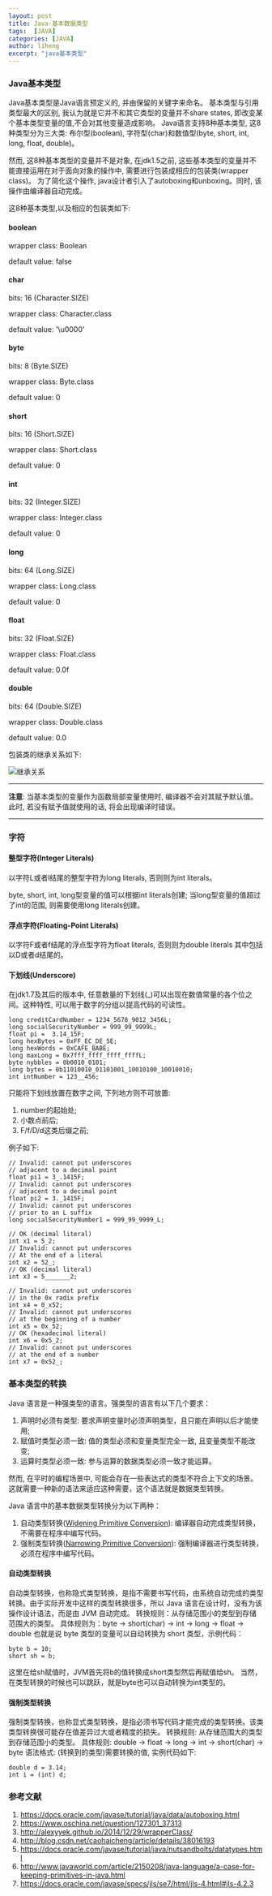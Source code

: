 ```yaml
---
layout: post
title: Java-基本数据类型
tags:  [JAVA]
categories: [JAVA]
author: liheng
excerpt: "java基本类型"
---
```

### Java基本类型

Java基本类型是Java语言预定义的, 并由保留的关键字来命名。
基本类型与引用类型最大的区别, 我认为就是它并不和其它类型的变量并不share states, 即改变某个基本类型变量的值,不会对其他变量造成影响。
Java语言支持8种基本类型, 这8种类型分为三大类: 布尔型(boolean), 字符型(char)和数值型(byte, short, int, long, float, double)。

然而, 这8种基本类型的变量并不是对象, 在jdk1.5之前, 这些基本类型的变量并不能直接运用在对于面向对象的操作中, 需要进行包装成相应的包装类(wrapper class)。
为了简化这个操作, java设计者引入了autoboxing和unboxing。同时, 该操作由编译器自动完成。

这8种基本类型,以及相应的包装类如下:

#### boolean
wrapper class: Boolean

default value: false

#### char
bits: 16 (Character.SIZE)

wrapper class: Character.class

default value: '\u0000'

#### byte
bits: 8 (Byte.SIZE)

wrapper class: Byte.class

default value: 0

#### short
bits: 16 (Short.SIZE)

wrapper class: Short.class

default value: 0

#### int
bits: 32 (Integer.SIZE)

wrapper class: Integer.class

default value: 0

#### long
bits: 64 (Long.SIZE)

wrapper class: Long.class

default value: 0

#### float
bits: 32 (Float.SIZE)

wrapper class: Float.class

default value: 0.0f

#### double
bits: 64 (Double.SIZE)

wrapper class: Double.class

default value: 0.0

包装类的继承关系如下:

![继承关系](/images/java/primitive_types.png)


***

**注意**: 当基本类型的变量作为函数局部变量使用时, 编译器不会对其赋予默认值。此时, 若没有赋予值就使用的话, 将会出现编译时错误。

***

### 字符

#### 整型字符(Integer Literals)

以字符L或者l结尾的整型字符为long literals, 否则则为int literals。

byte, short, int, long型变量的值可以根据int literals创建; 当long型变量的值超过了int的范围, 则需要使用long literals创建。

#### 浮点字符(Floating-Point Literals)

以字符F或者f结尾的浮点型字符为float literals, 否则则为double literals 其中包括以D或者d结尾的。

#### 下划线(Underscore)
在jdk1.7及其后的版本中, 任意数量的下划线(_)可以出现在数值常量的各个位之间。这种特性, 可以用于数字的分组以提高代码的可读性。

```
long creditCardNumber = 1234_5678_9012_3456L;
long socialSecurityNumber = 999_99_9999L;
float pi =  3.14_15F;
long hexBytes = 0xFF_EC_DE_5E;
long hexWords = 0xCAFE_BABE;
long maxLong = 0x7fff_ffff_ffff_ffffL;
byte nybbles = 0b0010_0101;
long bytes = 0b11010010_01101001_10010100_10010010;
int intNumber = 123__456;
```

只能将下划线放置在数字之间, 下列地方则不可放置:

1. number的起始处;
2. 小数点前后;
3. F/f/D/d这类后缀之前;

例子如下:

```
// Invalid: cannot put underscores
// adjacent to a decimal point
float pi1 = 3_.1415F;
// Invalid: cannot put underscores 
// adjacent to a decimal point
float pi2 = 3._1415F;
// Invalid: cannot put underscores 
// prior to an L suffix
long socialSecurityNumber1 = 999_99_9999_L;

// OK (decimal literal)
int x1 = 5_2;
// Invalid: cannot put underscores
// At the end of a literal
int x2 = 52_;
// OK (decimal literal)
int x3 = 5_______2;

// Invalid: cannot put underscores
// in the 0x radix prefix
int x4 = 0_x52;
// Invalid: cannot put underscores
// at the beginning of a number
int x5 = 0x_52;
// OK (hexadecimal literal)
int x6 = 0x5_2; 
// Invalid: cannot put underscores
// at the end of a number
int x7 = 0x52_;
```

### 基本类型的转换

Java 语言是一种强类型的语言。强类型的语言有以下几个要求：

1. 声明时必须有类型: 要求声明变量时必须声明类型，且只能在声明以后才能使用;
2. 赋值时类型必须一致: 值的类型必须和变量类型完全一致, 且变量类型不能改变;
3. 运算时类型必须一致: 参与运算的数据类型必须一致才能运算。

然而, 在平时的编程场景中, 可能会存在一些表达式的类型不符合上下文的场景。
这就需要一种新的语法来适应这种需要，这个语法就是数据类型转换。

Java 语言中的基本数据类型转换分为以下两种：

1. 自动类型转换([Widening Primitive Conversion][Widening_Primitive_Conversion]): 编译器自动完成类型转换，不需要在程序中编写代码。
2. 强制类型转换([Narrowing Primitive Conversion][Narrowing_Primitive_Conversion]): 强制编译器进行类型转换，必须在程序中编写代码。

#### 自动类型转换

自动类型转换，也称隐式类型转换，是指不需要书写代码，由系统自动完成的类型转换。由于实际开发中这样的类型转换很多，所以 Java 语言在设计时，没有为该操作设计语法，而是由 JVM 自动完成。
转换规则：从存储范围小的类型到存储范围大的类型。
具体规则为：byte → short(char) → int → long → float → double
也就是说 byte 类型的变量可以自动转换为 short 类型，示例代码：

```
byte b = 10;
short sh = b;
```

这里在给sh赋值时，JVM首先将b的值转换成short类型然后再赋值给sh。
当然，在类型转换的时候也可以跳跃，就是byte也可以自动转换为int类型的。

#### 强制类型转换

强制类型转换，也称显式类型转换，是指必须书写代码才能完成的类型转换。该类类型转换很可能存在值差异过大或者精度的损失。
转换规则: 从存储范围大的类型到存储范围小的类型。
具体规则: double → float → long → int → short(char) → byte
语法格式: (转换到的类型)需要转换的值, 实例代码如下:

```
double d = 3.14;
int i = (int) d;
```

[Widening_Primitive_Conversion]:http://docs.oracle.com/javase/specs/jls/se7/html/jls-5.html#jls-5.1.2
[Narrowing_Primitive_Conversion]:http://docs.oracle.com/javase/specs/jls/se7/html/jls-5.html#jls-5.1.3

### 参考文献
1. https://docs.oracle.com/javase/tutorial/java/data/autoboxing.html
2. https://www.oschina.net/question/127301_37313
3. http://alexyyek.github.io/2014/12/29/wrapperClass/
4. http://blog.csdn.net/caohaicheng/article/details/38016193
5. https://docs.oracle.com/javase/tutorial/java/nutsandbolts/datatypes.html
6. http://www.javaworld.com/article/2150208/java-language/a-case-for-keeping-primitives-in-java.html
7. https://docs.oracle.com/javase/specs/jls/se7/html/jls-4.html#jls-4.2.3
